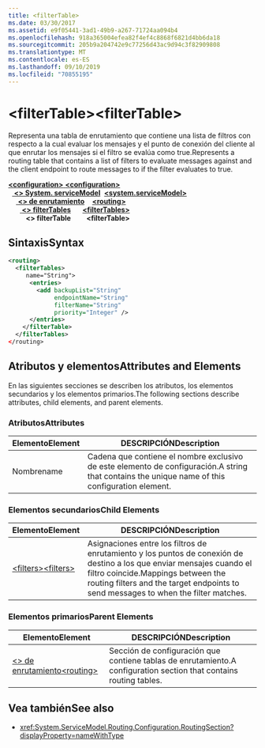 ```yaml
---
title: <filterTable>
ms.date: 03/30/2017
ms.assetid: e9f05441-3ad1-49b9-a267-71724aa094b4
ms.openlocfilehash: 918a365004efea82f4ef4c8868f6821d4bb6da18
ms.sourcegitcommit: 205b9a204742e9c77256d43ac9d94c3f82909808
ms.translationtype: MT
ms.contentlocale: es-ES
ms.lasthandoff: 09/10/2019
ms.locfileid: "70855195"
---
```

# <a name="filtertable"></a><span data-ttu-id="c8877-101">\<filterTable></span><span class="sxs-lookup"><span data-stu-id="c8877-101">\<filterTable></span></span>
<span data-ttu-id="c8877-102">Representa una tabla de enrutamiento que contiene una lista de filtros con respecto a la cual evaluar los mensajes y el punto de conexión del cliente al que enrutar los mensajes si el filtro se evalúa como true.</span><span class="sxs-lookup"><span data-stu-id="c8877-102">Represents a routing table that contains a list of filters to evaluate messages against and the client endpoint to route messages to if the filter evaluates to true.</span></span>  
  
<span data-ttu-id="c8877-103">[ **\<configuration>** ](../configuration-element.md)</span><span class="sxs-lookup"><span data-stu-id="c8877-103">[**\<configuration>**](../configuration-element.md)</span></span>\
<span data-ttu-id="c8877-104">&nbsp;&nbsp;[ **\<> System. serviceModel**](system-servicemodel.md)</span><span class="sxs-lookup"><span data-stu-id="c8877-104">&nbsp;&nbsp;[**\<system.serviceModel>**](system-servicemodel.md)</span></span>\
<span data-ttu-id="c8877-105">&nbsp;&nbsp;&nbsp;&nbsp;[ **\<> de enrutamiento**](routing.md)</span><span class="sxs-lookup"><span data-stu-id="c8877-105">&nbsp;&nbsp;&nbsp;&nbsp;[**\<routing>**](routing.md)</span></span>\
<span data-ttu-id="c8877-106">&nbsp;&nbsp;&nbsp;&nbsp;&nbsp;&nbsp;[ **\<> filterTables**](filtertables.md)</span><span class="sxs-lookup"><span data-stu-id="c8877-106">&nbsp;&nbsp;&nbsp;&nbsp;&nbsp;&nbsp;[**\<filterTables>**](filtertables.md)</span></span>\
<span data-ttu-id="c8877-107">&nbsp;&nbsp;&nbsp;&nbsp;&nbsp;&nbsp;&nbsp;&nbsp; **\<> filterTable**</span><span class="sxs-lookup"><span data-stu-id="c8877-107">&nbsp;&nbsp;&nbsp;&nbsp;&nbsp;&nbsp;&nbsp;&nbsp;**\<filterTable>**</span></span>  
  
## <a name="syntax"></a><span data-ttu-id="c8877-108">Sintaxis</span><span class="sxs-lookup"><span data-stu-id="c8877-108">Syntax</span></span>  
  
```xml  
<routing>
  <filterTables>
     name="String">
      <entries>
        <add backupList="String"
             endpointName="String"
             filterName="String"
             priority="Integer" />
      </entries>
    </filterTable>
  </filterTables>
</routing>
```  
  
## <a name="attributes-and-elements"></a><span data-ttu-id="c8877-109">Atributos y elementos</span><span class="sxs-lookup"><span data-stu-id="c8877-109">Attributes and Elements</span></span>  
 <span data-ttu-id="c8877-110">En las siguientes secciones se describen los atributos, los elementos secundarios y los elementos primarios.</span><span class="sxs-lookup"><span data-stu-id="c8877-110">The following sections describe attributes, child elements, and parent elements.</span></span>  
  
### <a name="attributes"></a><span data-ttu-id="c8877-111">Atributos</span><span class="sxs-lookup"><span data-stu-id="c8877-111">Attributes</span></span>  
  
|<span data-ttu-id="c8877-112">Elemento</span><span class="sxs-lookup"><span data-stu-id="c8877-112">Element</span></span>|<span data-ttu-id="c8877-113">DESCRIPCIÓN</span><span class="sxs-lookup"><span data-stu-id="c8877-113">Description</span></span>|  
|-------------|-----------------|  
|<span data-ttu-id="c8877-114">Nombre</span><span class="sxs-lookup"><span data-stu-id="c8877-114">name</span></span>|<span data-ttu-id="c8877-115">Cadena que contiene el nombre exclusivo de este elemento de configuración.</span><span class="sxs-lookup"><span data-stu-id="c8877-115">A string that contains the unique name of this configuration element.</span></span>|  
  
### <a name="child-elements"></a><span data-ttu-id="c8877-116">Elementos secundarios</span><span class="sxs-lookup"><span data-stu-id="c8877-116">Child Elements</span></span>  
  
|<span data-ttu-id="c8877-117">Elemento</span><span class="sxs-lookup"><span data-stu-id="c8877-117">Element</span></span>|<span data-ttu-id="c8877-118">DESCRIPCIÓN</span><span class="sxs-lookup"><span data-stu-id="c8877-118">Description</span></span>|  
|-------------|-----------------|  
|[<span data-ttu-id="c8877-119">\<filters></span><span class="sxs-lookup"><span data-stu-id="c8877-119">\<filters></span></span>](filters-of-routing.md)|<span data-ttu-id="c8877-120">Asignaciones entre los filtros de enrutamiento y los puntos de conexión de destino a los que enviar mensajes cuando el filtro coincide.</span><span class="sxs-lookup"><span data-stu-id="c8877-120">Mappings between the routing filters and the target endpoints to send messages to when the filter matches.</span></span>|  
  
### <a name="parent-elements"></a><span data-ttu-id="c8877-121">Elementos primarios</span><span class="sxs-lookup"><span data-stu-id="c8877-121">Parent Elements</span></span>  
  
|<span data-ttu-id="c8877-122">Elemento</span><span class="sxs-lookup"><span data-stu-id="c8877-122">Element</span></span>|<span data-ttu-id="c8877-123">DESCRIPCIÓN</span><span class="sxs-lookup"><span data-stu-id="c8877-123">Description</span></span>|  
|-------------|-----------------|  
|[<span data-ttu-id="c8877-124">\<> de enrutamiento</span><span class="sxs-lookup"><span data-stu-id="c8877-124">\<routing></span></span>](routing.md)|<span data-ttu-id="c8877-125">Sección de configuración que contiene tablas de enrutamiento.</span><span class="sxs-lookup"><span data-stu-id="c8877-125">A configuration section that contains routing tables.</span></span>|  
  
## <a name="see-also"></a><span data-ttu-id="c8877-126">Vea también</span><span class="sxs-lookup"><span data-stu-id="c8877-126">See also</span></span>

- <xref:System.ServiceModel.Routing.Configuration.RoutingSection?displayProperty=nameWithType>
